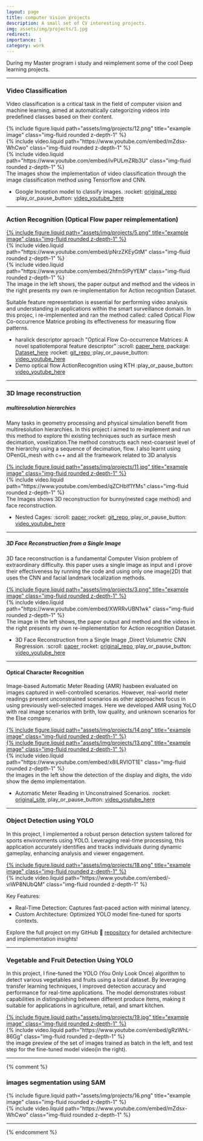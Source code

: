 ```yaml
---
layout: page
title: computer Vision projects
description: A small set of CV interesting projects.
img: assets/img/projects/1.jpg
redirect: 
importance: 1
category: work
---
```

During my Master program i study and reimplement some of the cool Deep learning projects.

---

### Video Classification 

Video classification is a critical task in the field of computer vision and machine learning, aimed at automatically categorizing videos into predefined classes based on their content.

<div class="row  justify-content-sm-center ">
    <div class="col-sm mt-3 mt-md-0">
        {% include figure.liquid path="assets/img/projects/12.png" title="example image" class="img-fluid rounded z-depth-1" %}
    </div>
    <div class="col-sm mt-3 mt-md-0">
        {% include video.liquid path="https://www.youtube.com/embed/mZdsx-WhCwo" class="img-fluid rounded z-depth-1" %}
    </div>
    <div class="col-sm mt-3 mt-md-0">
        {% include video.liquid path="https://www.youtube.com/embed/ivPULmZRb3U" class="img-fluid rounded z-depth-1" %}
    </div>
</div>

<div class="caption">
    The images show the implementation of video classification through the image classification method using Tensorflow and CNN.
</div>

<ul>
    <li>  Google Inception model to classify images. 
    :rocket: <a href="https://github.com/wild10/video_classification_modified_fimg_classification?tab=readme-ov-file"> original_repo </a>
    :play_or_pause_button: <a href="https://www.youtube.com/watch?v=mZdsx-WhCwo"> video_youtube_here </a> </li>
</ul>


---
### Action Recognition <span style="font-size: 16px;"> (Optical Flow paper reimplementation) </span>


<div class="row  justify-content-sm-center ">
    <div class="col-sm mt-3 mt-md-0">
        <a href="{{ site.baseurl }}/assets/img/projects/5.png" data-fancybox="project" title="Example Image" class="zoom" >
        {% include figure.liquid path="assets/img/projects/5.png" title="example image" class="img-fluid rounded z-depth-1" %}
        </a>
    </div>
    <div class="col-sm mt-3 mt-md-0">
        {% include video.liquid path="https://www.youtube.com/embed/pNrzZKEyGtM" class="img-fluid rounded z-depth-1" %}
    </div>
    <div class="col-sm mt-3 mt-md-0">
        {% include video.liquid path="https://www.youtube.com/embed/2hfm5tPyYEM" class="img-fluid rounded z-depth-1" %}
    </div>
</div>
<div class="caption">
    The image in the left shows, the paper output and method and the videos in the right presents my own re-implementation for Action recognition Dataset.
</div>

Suitable feature representation is essential for performing video analysis and understanding in applications within the smart surveillance domain. In this projec, i re-implemented and ran the method called: called Optical Flow Co-occurrence Matrice probing its effectiveness for measuring flow patterns.

<ul>
    <li>haralick descriptor aproach "Optical Flow Co-occurrence Matrices: A novel spatiotemporal feature descriptor"
     :scroll:  <a href="https://ieeexplore.ieee.org/document/7899921"> paper_here </a> 	
     :package: <a href="https://www.csc.kth.se/cvap/actions/"> Dataset_here</a> 
     :rocket:  <a href=""> git_repo </a>
     :play_or_pause_button: <a href="https://www.youtube.com/watch?v=pNrzZKEyGtM"> video_youtube_here  </a> 
    </li>
    <li> Demo optical flow ActionRecognition using KTH :play_or_pause_button: <a href="https://www.youtube.com/watch?v=2hfm5tPyYEM"> video_youtube_here </a> </li>
</ul>


--- 
### 3D Image reconstruction

##### multiresolution hierarchies

Many tasks in geometry processing and physical simulation benefit from multiresolution hierarchies. In this project i aimed to re-implement and run this method to explore thi existing techniques such as surface mesh decimation, voxelization.The method constructs each next-coarsest level of the hierarchy using a sequence of decimation, flow. I also learnt using OPenGL,mesh with c++ and all the framework related to 3D analysis

<div class="row justify-content-sm-center">
    <div class="col-sm mt-3 mt-md-0">
        <a href="{{ site.baseurl }}/assets/img/projects/11.jpg" data-fancybox="project" title="Example Image" class="zoom" >
            {% include figure.liquid path="assets/img/projects/11.jpg" title="example image" class="img-fluid rounded z-depth-1" %}
        </a>
    </div>
    <div class="col-sm mt-3 mt-md-0">
        {% include video.liquid path="https://www.youtube.com/embed/qZCHblf1YMs" class="img-fluid rounded z-depth-1" %}
    </div>
</div>
<div class="caption">
    The Images shows 3D reconstruction for bunny(nested cage method) and face reconstruction.
</div>

<ul>
    <li> Nested Cages: 
    :scroll: <a href="https://www.cs.columbia.edu/cg/nested-cages/nested-cages-siggraph-asia-2015-sacht-et-al.pdf"> paper </a>
    :rocket:  <a href="https://github.com/wild10/ImplementationReview_NestedCages"> git_repo </a>    
    :play_or_pause_button: <a href="https://www.youtube.com/watch?v=qZCHblf1YMs"> video_youtube_here </a>
    </li>
</ul>

--- 
##### 3D Face Reconstruction from a Single Image

3D face reconstruction is a fundamental Computer Vision problem of extraordinary difficulty. this paper uses a single image as input and i prove their effectiveness by running the code and using only one image(2D) that uses the CNN and facial landmark localization methods.

<div class="row  justify-content-sm-center ">
    <div class="col-sm mt-3 mt-md-0">
         <a href="{{ site.baseurl }}/assets/img/projects/3.png" data-fancybox="project" title="Example Image" class="zoom" >
            {% include figure.liquid path="assets/img/projects/3.png" title="example image" class="img-fluid rounded z-depth-1" %}
        </a>
    </div>
    <div class="col-sm mt-3 mt-md-0">
        {% include video.liquid path="https://www.youtube.com/embed/XWRRvUBN1wk" class="img-fluid rounded z-depth-1" %}
    </div>
</div>

<div class="caption">
    The image in the left shows, the paper output and method and the videos in the right presents my own re-implementation for Action recognition Dataset.
</div>

<ul>
    <li>  3D Face Reconstruction from a Single Image ,Direct Volumetric CNN Regression. 
    :scroll: <a href="https://arxiv.org/abs/1703.07834"> paper </a> 
    :rocket: <a href="https://github.com/AaronJackson/vrn"> original_repo </a>
    :play_or_pause_button: <a href="https://www.youtube.com/watch?v=XWRRvUBN1wk"> video_youtube_here </a> </li>
</ul>

---

#### Optical Character Recognition
 
 Image-based Automatic Meter Reading (AMR) hasbeen evaluated on images captured in well-controlled scenarios. However, real-world meter readings present unconstrained scenarios as other approaches focus in using previously well-selected images. Here we developed AMR using YoLO with real image scenarios with brith, low quality, and unknown scenarios for the Else company.

 <div class="row  justify-content-sm-center ">
    <div class="col-sm mt-3 mt-md-0">
        <a href="{{ site.baseurl }}/assets/img/projects/14.png" data-fancybox="project" title="Example Image" class="zoom" >
        {% include figure.liquid path="assets/img/projects/14.png" title="example image" class="img-fluid rounded z-depth-1" %}
        </a>
    </div>
    <div class="col-sm mt-3 mt-md-0">
        <a href="{{ site.baseurl }}/assets/img/projects/13.png" data-fancybox="project" title="Example Image" class="zoom" >
            {% include figure.liquid path="assets/img/projects/13.png" title="example image" class="img-fluid rounded z-depth-1" %}
        </a>
    </div>
    <div class="col-sm mt-3 mt-md-0">
        {% include video.liquid path="https://www.youtube.com/embed/x8lLRVlOT1E" class="img-fluid rounded z-depth-1" %}
    </div>
</div>

<div class="caption">
    the images in the left show the detection of the display and digits, the vido show the demo implementation.
</div>

<ul>
    <li> Automatic Meter Reading in Unconstrained Scenarios. 
    :rocket: <a href="https://web.inf.ufpr.br/vri/publications/amr-unconstrained-scenarios/"> original_site </a>
    :play_or_pause_button: <a href=""> video_youtube_here </a> </li>
</ul>

--- 
### Object Detection using YOLO

In this project, I implemented a robust person detection system tailored for sports environments using YOLO. Leveraging real-time processing, this application accurately identifies and tracks individuals during dynamic gameplay, enhancing analysis and viewer engagement.



<div class="row  justify-content-sm-center ">
    <div class="col-sm mt-3 mt-md-0">
        <a href="{{ site.baseurl }}/assets/img/projects/18.png" data-fancybox="project" title="Example Image" class="zoom" >
        {% include figure.liquid path="assets/img/projects/18.png" title="example image" class="img-fluid rounded z-depth-1" %}
        </a>
    </div>
    <div class="col-sm mt-3 mt-md-0">
        {% include video.liquid path="https://www.youtube.com/embed/-viWP8NUbQM" class="img-fluid rounded z-depth-1" %}
    </div>
</div>


Key Features:
<ul>
    <li>
    Real-Time Detection: Captures fast-paced action with minimal latency.
    </li>
    <li>
    Custom Architecture: Optimized YOLO model fine-tuned for sports contexts.
    </li>
</ul>

Explore the full project on my GitHub :rocket: <a href=""> repository</a> for detailed architecture and implementation insights!

---
### Vegetable and Fruit Detection Using YOLO

In this project, I fine-tuned the YOLO (You Only Look Once) algorithm to detect various vegetables and fruits using a local dataset. By leveraging transfer learning techniques, I improved detection accuracy and performance for real-time applications. The model demonstrates robust capabilities in distinguishing between different produce items, making it suitable for applications in agriculture, retail, and smart kitchen.

<div class="row  justify-content-sm-center ">
    <div class="col-sm mt-3 mt-md-0">
        <a href="{{ site.baseurl }}/assets/img/projects/19.jpg" data-fancybox="project" title="Example Image" class="zoom" >
        {% include figure.liquid path="assets/img/projects/19.jpg" title="example image" class="img-fluid rounded z-depth-1" %}
        </a>
    </div>
    <div class="col-sm mt-3 mt-md-0">
        {% include video.liquid path="https://www.youtube.com/embed/gRzWhL-86Gg" class="img-fluid rounded z-depth-1" %}
    </div>
</div>

<div class="caption">
    the image preview of the set of images trained as batch in the left, and test step for the fine-tuned model video(in the right).
</div>

---
{% comment %}
### images segmentation using SAM

<div class="row  justify-content-sm-center ">
    <div class="col-sm mt-3 mt-md-0">
        {% include figure.liquid path="assets/img/projects/16.png" title="example image" class="img-fluid rounded z-depth-1" %}
    </div>
    <div class="col-sm mt-3 mt-md-0">
        {% include video.liquid path="https://www.youtube.com/embed/mZdsx-WhCwo" class="img-fluid rounded z-depth-1" %}
    </div>
</div>

---
{% endcomment %}